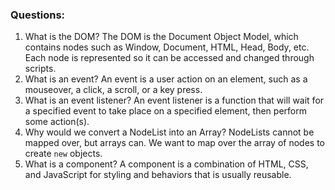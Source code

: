 ### Questions:
1. What is the DOM?
The DOM is the Document Object Model, which contains nodes such as Window, Document, HTML, Head, Body, etc. Each node is represented so it can be accessed and changed through scripts.
2. What is an event?
An event is a user action on an element, such as a mouseover, a click, a scroll, or a key press.
3. What is an event listener?
An event listener is a function that will wait for a specified event to take place on a specified element, then perform some action(s).
4. Why would we convert a NodeList into an Array?
NodeLists cannot be mapped over, but arrays can. We want to map over the array of nodes to create `new` objects.
5. What is a component? 
A component is a combination of HTML, CSS, and JavaScript for styling and behaviors that is usually reusable.
